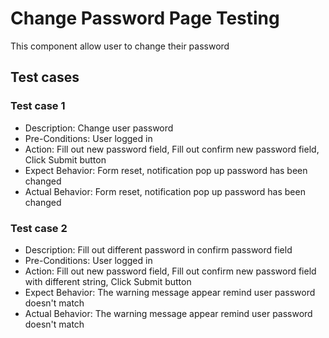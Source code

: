 # Change Password Page Testing
This component allow user to change their password

## Test cases
### Test case 1
- Description: Change user password
- Pre-Conditions: User logged in
- Action: Fill out new password field, Fill out confirm new password field, Click Submit button
- Expect Behavior: Form reset, notification pop up password has been changed
- Actual Behavior: Form reset, notification pop up password has been changed

### Test case 2
- Description: Fill out different password in confirm password field
- Pre-Conditions: User logged in
- Action: Fill out new password field, Fill out confirm new password field with different string, Click Submit button
- Expect Behavior: The warning message appear remind user password doesn't match
- Actual Behavior: The warning message appear remind user password doesn't match
